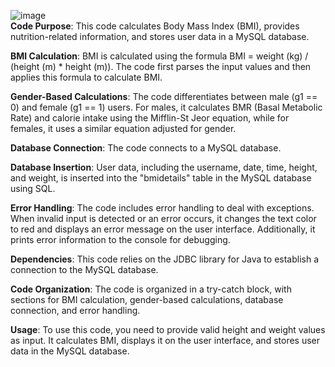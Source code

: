 ![image](https://github.com/Johann-George/Health_app/assets/103820529/6a699cfc-df6c-4d05-9bca-8d8db0d97187)
<br>
**Code Purpose**: This code calculates Body Mass Index (BMI), provides nutrition-related information, and stores user data in a MySQL database.

**BMI Calculation**: BMI is calculated using the formula BMI = weight (kg) / (height (m) * height (m)). The code first parses the input values and then applies this formula to calculate BMI.

**Gender-Based Calculations**: The code differentiates between male (g1 == 0) and female (g1 == 1) users. For males, it calculates BMR (Basal Metabolic Rate) and calorie intake using the Mifflin-St Jeor equation, while for females, it uses a similar equation adjusted for gender.

**Database Connection**: The code connects to a MySQL database.

**Database Insertion**: User data, including the username, date, time, height, and weight, is inserted into the "bmidetails" table in the MySQL database using SQL.

**Error Handling**: The code includes error handling to deal with exceptions. When invalid input is detected or an error occurs, it changes the text color to red and displays an error message on the user interface. Additionally, it prints error information to the console for debugging.

**Dependencies**: This code relies on the JDBC library for Java to establish a connection to the MySQL database. 

**Code Organization**: The code is organized in a try-catch block, with sections for BMI calculation, gender-based calculations, database connection, and error handling.

**Usage**: To use this code, you need to provide valid height and weight values as input. It calculates BMI, displays it on the user interface, and stores user data in the MySQL database.
